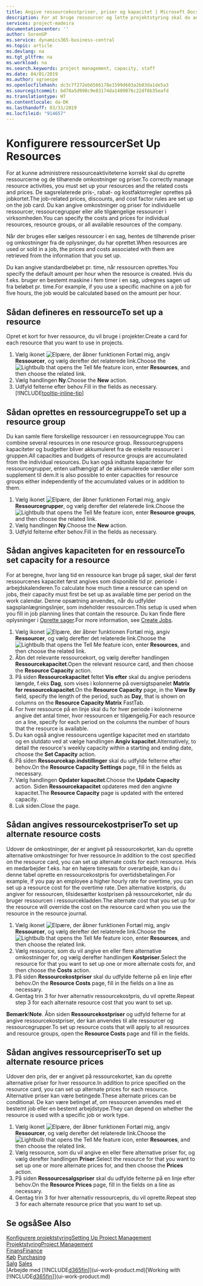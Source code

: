 ```yaml
---
title: Angive ressourcekostpriser, priser og kapacitet | Microsoft Docs
description: For at bruge ressourcer og lette projektstyring skal du angive omkostninger og priser for individuelle ressourcer eller ressourcegrupper og angive ressourcekapacitet.
services: project-madeira
documentationcenter: ''
author: SorenGP
ms.service: dynamics365-business-central
ms.topic: article
ms.devlang: na
ms.tgt_pltfrm: na
ms.workload: na
ms.search.keywords: project management, capacity, staff
ms.date: 04/01/2019
ms.author: sgroespe
ms.openlocfilehash: dc3c7f272eb6566178e1599d603a2b83da1de5a3
ms.sourcegitcommit: bd78a5d990c9e83174da1409076c22df8b35eafd
ms.translationtype: HT
ms.contentlocale: da-DK
ms.lasthandoff: 03/31/2019
ms.locfileid: "914657"
---
```

# <a name="set-up-resources"></a><span data-ttu-id="78b39-103">Konfigurere ressourcer</span><span class="sxs-lookup"><span data-stu-id="78b39-103">Set Up Resources</span></span>
<span data-ttu-id="78b39-104">For at kunne administrere ressourceaktiviteterne korrekt skal du oprette ressourcerne og de tilhørende omkostninger og priser.</span><span class="sxs-lookup"><span data-stu-id="78b39-104">To correctly manage resource activities, you must set up your resources and the related costs and prices.</span></span> <span data-ttu-id="78b39-105">De sagsrelaterede pris-, rabat- og kostfaktorregler oprettes på jobkortet.</span><span class="sxs-lookup"><span data-stu-id="78b39-105">The job-related prices, discounts, and cost factor rules are set up on the job card.</span></span> <span data-ttu-id="78b39-106">Du kan angive omkostninger og priser for individuelle ressourcer, ressourcegrupper eller alle tilgængelige ressourcer i virksomheden.</span><span class="sxs-lookup"><span data-stu-id="78b39-106">You can specify the costs and prices for individual resources, resource groups, or all available resources of the company.</span></span>

<span data-ttu-id="78b39-107">Når der bruges eller sælges ressourcer i en sag, hentes de tilhørende priser og omkostninger fra de oplysninger, du har oprettet.</span><span class="sxs-lookup"><span data-stu-id="78b39-107">When resources are used or sold in a job, the prices and costs associated with them are retrieved from the information that you set up.</span></span>

<span data-ttu-id="78b39-108">Du kan angive standardbeløbet pr. time, når ressourcen oprettes.</span><span class="sxs-lookup"><span data-stu-id="78b39-108">You specify the default amount per hour when the resource is created.</span></span> <span data-ttu-id="78b39-109">Hvis du f.eks. bruger en bestemt maskine i fem timer i en sag, udregnes sagen ud fra beløbet pr. time.</span><span class="sxs-lookup"><span data-stu-id="78b39-109">For example, if you use a specific machine on a job for five hours, the job would be calculated based on the amount per hour.</span></span>

## <a name="to-set-up-a-resource"></a><span data-ttu-id="78b39-110">Sådan defineres en ressource</span><span class="sxs-lookup"><span data-stu-id="78b39-110">To set up a resource</span></span>
<span data-ttu-id="78b39-111">Opret et kort for hver ressource, du vil bruge i projekter.</span><span class="sxs-lookup"><span data-stu-id="78b39-111">Create a card for each resource that you want to use in projects.</span></span>

1. <span data-ttu-id="78b39-112">Vælg ikonet ![Elpære, der åbner funktionen Fortæl mig](media/ui-search/search_small.png "Fortæl mig, hvad du vil foretage dig"), angiv **Ressourcer**, og vælg derefter det relaterede link.</span><span class="sxs-lookup"><span data-stu-id="78b39-112">Choose the ![Lightbulb that opens the Tell Me feature](media/ui-search/search_small.png "Tell me what you want to do") icon, enter **Resources**, and then choose the related link.</span></span>
2. <span data-ttu-id="78b39-113">Vælg handlingen **Ny**.</span><span class="sxs-lookup"><span data-stu-id="78b39-113">Choose the **New** action.</span></span>
3. <span data-ttu-id="78b39-114">Udfyld felterne efter behov.</span><span class="sxs-lookup"><span data-stu-id="78b39-114">Fill in the fields as necessary.</span></span> [!INCLUDE[tooltip-inline-tip](includes/tooltip-inline-tip_md.md)]  

## <a name="to-set-up-a-resource-group"></a><span data-ttu-id="78b39-115">Sådan oprettes en ressourcegruppe</span><span class="sxs-lookup"><span data-stu-id="78b39-115">To set up a resource group</span></span>
<span data-ttu-id="78b39-116">Du kan samle flere forskellige ressourcer i en ressourcegruppe.</span><span class="sxs-lookup"><span data-stu-id="78b39-116">You can combine several resources in one resource group.</span></span> <span data-ttu-id="78b39-117">Ressourcegruppens kapaciteter og budgetter bliver akkumuleret fra de enkelte ressourcer i gruppen.</span><span class="sxs-lookup"><span data-stu-id="78b39-117">All capacities and budgets of resource groups are accumulated from the individual resources.</span></span> <span data-ttu-id="78b39-118">Du kan også indtaste kapaciteter for ressourcegrupper, enten uafhængigt af de akkumulerede værdier eller som supplement til dem.</span><span class="sxs-lookup"><span data-stu-id="78b39-118">It is also possible to enter capacities for resource groups either independently of the accumulated values or in addition to them.</span></span>

1. <span data-ttu-id="78b39-119">Vælg ikonet ![Elpære, der åbner funktionen Fortæl mig](media/ui-search/search_small.png "Fortæl mig, hvad du vil foretage dig"), angiv **Ressourcegrupper**, og vælg derefter det relaterede link.</span><span class="sxs-lookup"><span data-stu-id="78b39-119">Choose the ![Lightbulb that opens the Tell Me feature](media/ui-search/search_small.png "Tell me what you want to do") icon, enter **Resource groups**, and then choose the related link.</span></span>
2. <span data-ttu-id="78b39-120">Vælg handlingen **Ny**.</span><span class="sxs-lookup"><span data-stu-id="78b39-120">Choose the **New** action.</span></span>
3. <span data-ttu-id="78b39-121">Udfyld felterne efter behov.</span><span class="sxs-lookup"><span data-stu-id="78b39-121">Fill in the fields as necessary.</span></span>

## <a name="to-set-capacity-for-a-resource"></a><span data-ttu-id="78b39-122">Sådan angives kapaciteten for en ressource</span><span class="sxs-lookup"><span data-stu-id="78b39-122">To set capacity for a resource</span></span>
<span data-ttu-id="78b39-123">For at beregne, hvor lang tid en ressource kan bruge på sager, skal der først ressourcenes kapacitet først angives som disponible tid pr. periode i arbejdskalenderen.</span><span class="sxs-lookup"><span data-stu-id="78b39-123">To calculate how much time a resource can spend on jobs, their capacity must first be set up as available time per period on the work calendar.</span></span> <span data-ttu-id="78b39-124">Denne opsætning anvendes, når du udfylder sagsplanlægningslinjer, som indeholder ressourcen.</span><span class="sxs-lookup"><span data-stu-id="78b39-124">This setup is used when you fill in job planning lines that contain the resource.</span></span> <span data-ttu-id="78b39-125">Du kan finde flere oplysninger i [Oprette sager](projects-how-create-jobs.md).</span><span class="sxs-lookup"><span data-stu-id="78b39-125">For more information, see [Create Jobs](projects-how-create-jobs.md).</span></span>

1. <span data-ttu-id="78b39-126">Vælg ikonet ![Elpære, der åbner funktionen Fortæl mig](media/ui-search/search_small.png "Fortæl mig, hvad du vil foretage dig"), angiv **Ressourcer**, og vælg derefter det relaterede link.</span><span class="sxs-lookup"><span data-stu-id="78b39-126">Choose the ![Lightbulb that opens the Tell Me feature](media/ui-search/search_small.png "Tell me what you want to do") icon, enter **Resources**, and then choose the related link.</span></span>
2. <span data-ttu-id="78b39-127">Åbn det relevante ressourcekort, og vælg derefter handlingen **Ressourcekapacitet**.</span><span class="sxs-lookup"><span data-stu-id="78b39-127">Open the relevant resource card, and then choose the **Resource Capacity** action.</span></span>
3. <span data-ttu-id="78b39-128">På siden **Ressourcekapacitet** feltet **Vis efter** skal du angive periodens længde, f.eks **Dag**, som vises i kolonnerne på oversigtspanelet **Matrix for ressourcekapacitet**.</span><span class="sxs-lookup"><span data-stu-id="78b39-128">On the **Resource Capacity** page, in the **View By** field, specify the length of the period, such as **Day**, that is shown on columns on the **Resource Capacity Matrix** FastTab.</span></span>
4. <span data-ttu-id="78b39-129">For hver ressource på en linje skal du for hver periode i kolonnerne angive det antal timer, hvor ressourcen er tilgængelig.</span><span class="sxs-lookup"><span data-stu-id="78b39-129">For each resource on a line, specify for each period on the columns the number of hours that the resource is available.</span></span>
5. <span data-ttu-id="78b39-130">Du kan også angive ressourcens ugentlige kapacitet med en startdato og en slutdato ved at vælge handlingen **Angiv kapacitet**.</span><span class="sxs-lookup"><span data-stu-id="78b39-130">Alternatively, to detail the resource's weekly capacity within a starting and ending date, choose the **Set Capacity** action.</span></span>
6. <span data-ttu-id="78b39-131">På siden **Ressourcekap.indstillinger** skal du udfylde felterne efter behov.</span><span class="sxs-lookup"><span data-stu-id="78b39-131">On the **Resource Capacity Settings** page, fill in the fields as necessary.</span></span>
7. <span data-ttu-id="78b39-132">Vælg handlingen **Opdater kapacitet**.</span><span class="sxs-lookup"><span data-stu-id="78b39-132">Choose the **Update Capacity** action.</span></span> <span data-ttu-id="78b39-133">Siden **Ressourcekapacitet** opdateres med den angivne kapacitet.</span><span class="sxs-lookup"><span data-stu-id="78b39-133">The **Resource Capacity** page is updated with the entered capacity.</span></span>
8. <span data-ttu-id="78b39-134">Luk siden.</span><span class="sxs-lookup"><span data-stu-id="78b39-134">Close the page.</span></span>

## <a name="to-set-up-alternate-resource-costs"></a><span data-ttu-id="78b39-135">Sådan angives ressourcekostpriser</span><span class="sxs-lookup"><span data-stu-id="78b39-135">To set up alternate resource costs</span></span>
<span data-ttu-id="78b39-136">Udover de omkostninger, der er angivet på ressourcekortet, kan du oprette alternative omkostninger for hver ressource.</span><span class="sxs-lookup"><span data-stu-id="78b39-136">In addition to the cost specified on the resource card, you can set up alternate costs for each resource.</span></span> <span data-ttu-id="78b39-137">Hvis en medarbejder f.eks. har en højere timesats for overarbejde, kan du i denne tabel oprette en ressourcekostpris for overtidsbetalingen.</span><span class="sxs-lookup"><span data-stu-id="78b39-137">For example, if you pay an employee a higher hourly rate for overtime, you can set up a resource cost for the overtime rate.</span></span> <span data-ttu-id="78b39-138">Den alternative kostpris, du angiver for ressourcen, tilsidesætter kostprisen på ressourcekortet, når du bruger ressourcen i ressourcekladden.</span><span class="sxs-lookup"><span data-stu-id="78b39-138">The alternate cost that you set up for the resource will override the cost on the resource card when you use the resource in the resource journal.</span></span>

1. <span data-ttu-id="78b39-139">Vælg ikonet ![Elpære, der åbner funktionen Fortæl mig](media/ui-search/search_small.png "Fortæl mig, hvad du vil foretage dig"), angiv **Ressourcer**, og vælg derefter det relaterede link.</span><span class="sxs-lookup"><span data-stu-id="78b39-139">Choose the ![Lightbulb that opens the Tell Me feature](media/ui-search/search_small.png "Tell me what you want to do") icon, enter **Resources**, and then choose the related link.</span></span>  
2. <span data-ttu-id="78b39-140">Vælg ressource, som du vil angive en eller flere alternative omkostninger for, og vælg derefter handlingen **Kostpriser**.</span><span class="sxs-lookup"><span data-stu-id="78b39-140">Select the resource for that you want to set up one or more alternate costs for, and then choose the **Costs** action.</span></span>  
3. <span data-ttu-id="78b39-141">På siden **Ressourcekostpriser** skal du udfylde felterne på en linje efter behov.</span><span class="sxs-lookup"><span data-stu-id="78b39-141">On the **Resource Costs** page, fill in the fields on a line as necessary.</span></span>  
4. <span data-ttu-id="78b39-142">Gentag trin 3 for hver alternativ ressourcekostpris, du vil oprette.</span><span class="sxs-lookup"><span data-stu-id="78b39-142">Repeat step 3 for each alternate resource cost that you want to set up.</span></span>

<span data-ttu-id="78b39-143">**Bemærk**!</span><span class="sxs-lookup"><span data-stu-id="78b39-143">**Note**.</span></span> <span data-ttu-id="78b39-144">Åbn siden **Ressourcekostpriser** og udfyld felterne for at angive ressourcekostpriser, der kan anvendes til alle ressourcer og ressourcegrupper.</span><span class="sxs-lookup"><span data-stu-id="78b39-144">To set up resource costs that will apply to all resources and resource groups, open the **Resource Costs** page and fill in the fields.</span></span>

## <a name="to-set-up-alternate-resource-prices"></a><span data-ttu-id="78b39-145">Sådan angives ressourcepriser</span><span class="sxs-lookup"><span data-stu-id="78b39-145">To set up alternate resource prices</span></span>
<span data-ttu-id="78b39-146">Udover den pris, der er angivet på ressourcekortet, kan du oprette alternative priser for hver ressource.</span><span class="sxs-lookup"><span data-stu-id="78b39-146">In addition to price specified on the resource card, you can set up alternate prices for each resource.</span></span> <span data-ttu-id="78b39-147">Alternative priser kan være betingede.</span><span class="sxs-lookup"><span data-stu-id="78b39-147">These alternate prices can be conditional.</span></span> <span data-ttu-id="78b39-148">De kan være betinget af, om ressourcen anvendes med et bestemt job eller en bestemt arbejdstype.</span><span class="sxs-lookup"><span data-stu-id="78b39-148">They can depend on whether the resource is used with a specific job or work type.</span></span>

1. <span data-ttu-id="78b39-149">Vælg ikonet ![Elpære, der åbner funktionen Fortæl mig](media/ui-search/search_small.png "Fortæl mig, hvad du vil foretage dig"), angiv **Ressourcer**, og vælg derefter det relaterede link.</span><span class="sxs-lookup"><span data-stu-id="78b39-149">Choose the ![Lightbulb that opens the Tell Me feature](media/ui-search/search_small.png "Tell me what you want to do") icon, enter **Resources**, and then choose the related link.</span></span>
2. <span data-ttu-id="78b39-150">Vælg ressource, som du vil angive en eller flere alternative priser for, og vælg derefter handlingen **Priser**.</span><span class="sxs-lookup"><span data-stu-id="78b39-150">Select the resource for that you want to set up one or more alternate prices for, and then choose the **Prices** action.</span></span>
3. <span data-ttu-id="78b39-151">På siden **Ressourcesalgspriser** skal du udfylde felterne på en linje efter behov.</span><span class="sxs-lookup"><span data-stu-id="78b39-151">On the **Resource Prices** page, fill in the fields on a line as necessary.</span></span>
4. <span data-ttu-id="78b39-152">Gentag trin 3 for hver alternativ ressourcepris, du vil oprette.</span><span class="sxs-lookup"><span data-stu-id="78b39-152">Repeat step 3 for each alternate resource price that you want to set up.</span></span>

## <a name="see-also"></a><span data-ttu-id="78b39-153">Se også</span><span class="sxs-lookup"><span data-stu-id="78b39-153">See Also</span></span>
[<span data-ttu-id="78b39-154">Konfigurere projektstyring</span><span class="sxs-lookup"><span data-stu-id="78b39-154">Setting Up Project Management</span></span>](projects-setup-projects.md)  
[<span data-ttu-id="78b39-155">Projektstyring</span><span class="sxs-lookup"><span data-stu-id="78b39-155">Project Management</span></span>](projects-manage-projects.md)  
[<span data-ttu-id="78b39-156">Finans</span><span class="sxs-lookup"><span data-stu-id="78b39-156">Finance</span></span>](finance.md)  
<span data-ttu-id="78b39-157">[Køb](purchasing-manage-purchasing.md)       </span><span class="sxs-lookup"><span data-stu-id="78b39-157">[Purchasing](purchasing-manage-purchasing.md)       </span></span>  
<span data-ttu-id="78b39-158">[Salg](sales-manage-sales.md)    </span><span class="sxs-lookup"><span data-stu-id="78b39-158">[Sales](sales-manage-sales.md)    </span></span>  
<span data-ttu-id="78b39-159">[Arbejde med [!INCLUDE[d365fin](includes/d365fin_md.md)]](ui-work-product.md)</span><span class="sxs-lookup"><span data-stu-id="78b39-159">[Working with [!INCLUDE[d365fin](includes/d365fin_md.md)]](ui-work-product.md)</span></span>  
